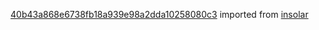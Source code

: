 [40b43a868e6738fb18a939e98a2dda10258080c3](https://github.com/insolar/insolar/commit/40b43a868e6738fb18a939e98a2dda10258080c3) imported from [insolar](https://github.com/insolar/insolar)
